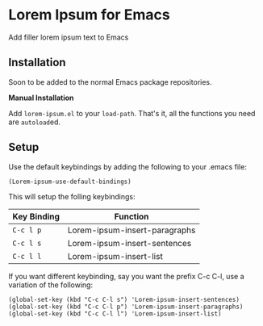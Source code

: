 # Lorem Ipsum for Emacs #

Add filler lorem ipsum text to Emacs

## Installation

Soon to be added to the normal Emacs package repositories.

**Manual Installation**

Add `lorem-ipsum.el` to your `load-path`.  That's it, all the
functions you need are `autoload`ed.


## Setup

Use the default keybindings by adding the following to your .emacs
file:

    (Lorem-ipsum-use-default-bindings)


This will setup the folling keybindings:

Key Binding | Function
------------|------------------------------
`C-c l p`   | Lorem-ipsum-insert-paragraphs
`C-c l s`   | Lorem-ipsum-insert-sentences
`C-c l l`   | Lorem-ipsum-insert-list

If you want different keybinding, say you want the prefix C-c C-l, use a variation of the
following:

    (global-set-key (kbd "C-c C-l s") 'Lorem-ipsum-insert-sentences)
    (global-set-key (kbd "C-c C-l p") 'Lorem-ipsum-insert-paragraphs)
    (global-set-key (kbd "C-c C-l l") 'Lorem-ipsum-insert-list)
